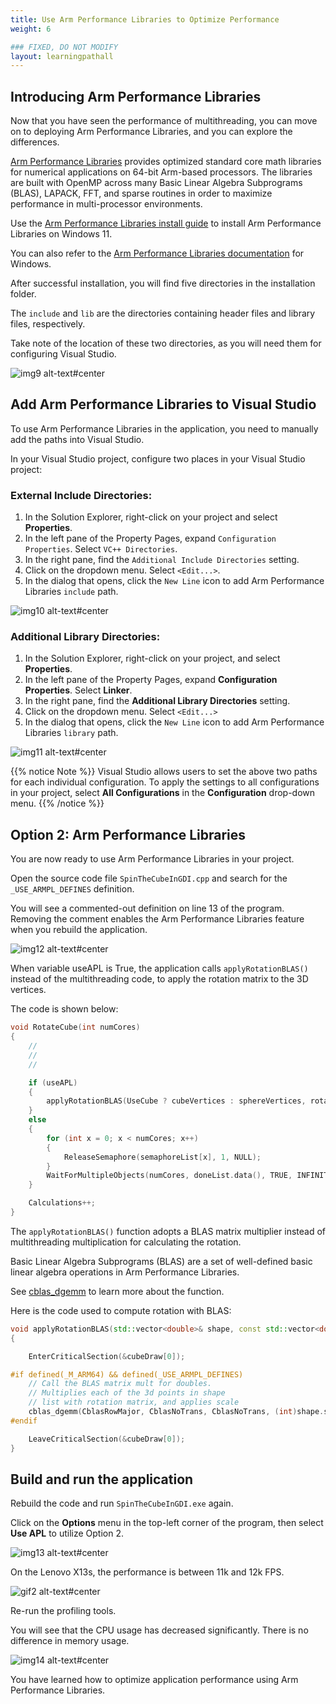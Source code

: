 ```yaml
---
title: Use Arm Performance Libraries to Optimize Performance
weight: 6

### FIXED, DO NOT MODIFY
layout: learningpathall
---
```


## Introducing Arm Performance Libraries

Now that you have seen the performance of multithreading, you can move on to deploying Arm Performance Libraries, and you can explore the differences. 

[Arm Performance Libraries](https://developer.arm.com/Tools%20and%20Software/Arm%20Performance%20Libraries) provides optimized standard core math libraries for numerical applications on 64-bit Arm-based processors. The libraries are built with OpenMP across many Basic Linear Algebra Subprograms (BLAS), LAPACK, FFT, and sparse routines in order to maximize performance in multi-processor environments.

Use the [Arm Performance Libraries install guide](/install-guides/armpl/) to install Arm Performance Libraries on Windows 11. 

You can also refer to the [Arm Performance Libraries documentation](https://developer.arm.com/documentation/109361/latest/) for Windows. 

After successful installation, you will find five directories in the installation folder. 

The `include` and `lib` are the directories containing header files and library files, respectively. 

Take note of the location of these two directories, as you will need them for configuring Visual Studio.

 ![img9 alt-text#center](./figures/apl_directory.png "Figure 9: Arm Performance Libraries Directory.")

## Add Arm Performance Libraries to Visual Studio

To use Arm Performance Libraries in the application, you need to manually add the paths into Visual Studio.

In your Visual Studio project, configure two places  in your Visual Studio project:

### External Include Directories:

1. In the Solution Explorer, right-click on your project and select **Properties**. 
2. In the left pane of the Property Pages, expand `Configuration Properties`. Select `VC++ Directories`.
3. In the right pane, find the `Additional Include Directories` setting.
4. Click on the dropdown menu. Select `<Edit...>`.
5. In the dialog that opens, click the `New Line` icon to add Arm Performance Libraries `include` path.

![img10 alt-text#center](./figures/ext_include.png "Figure 10: External Include Directories.")
 
### Additional Library Directories:

1. In the Solution Explorer, right-click on your project, and select **Properties**. 
2. In the left pane of the Property Pages, expand **Configuration Properties**. Select **Linker**.
3. In the right pane, find the **Additional Library Directories** setting.
4. Click on the dropdown menu. Select `<Edit...>`
5. In the dialog that opens, click the `New Line` icon to add Arm Performance Libraries `library` path.

![img11 alt-text#center](./figures/linker_lib.png "Figure 11: Linker Library.")


{{% notice Note %}}
Visual Studio allows users to set the above two paths for each individual configuration. To apply the settings to all configurations in your project, select **All Configurations** in the **Configuration** drop-down menu.
{{% /notice %}}


## Option 2: Arm Performance Libraries

You are now ready to use Arm Performance Libraries in your project.

Open the source code file `SpinTheCubeInGDI.cpp` and search for the `_USE_ARMPL_DEFINES` definition.

You will see a commented-out definition on line 13 of the program. Removing the comment enables the Arm Performance Libraries feature when you rebuild the application.

 ![img12 alt-text#center](./figures/apl_define.png "Figure 12: Arm Performance Libraries Definition.")


When variable useAPL is True, the application calls `applyRotationBLAS()` instead of the multithreading code, to apply the rotation matrix to the 3D vertices.

The code is shown below:

```c++
void RotateCube(int numCores)
{
    // 
    //
    //

    if (useAPL)
    {
        applyRotationBLAS(UseCube ? cubeVertices : sphereVertices, rotationInX);
    }
    else
    {
        for (int x = 0; x < numCores; x++)
        {
            ReleaseSemaphore(semaphoreList[x], 1, NULL);
        }
        WaitForMultipleObjects(numCores, doneList.data(), TRUE, INFINITE);
    }

    Calculations++;
}
```

The `applyRotationBLAS()` function adopts a BLAS matrix multiplier instead of multithreading multiplication for calculating the rotation.

Basic Linear Algebra Subprograms (BLAS) are a set of well-defined basic linear algebra operations in Arm Performance Libraries.

See [cblas_dgemm](https://developer.arm.com/documentation/101004/2410/BLAS-Basic-Linear-Algebra-Subprograms/CBLAS-functions/cblas-dgemm?lang=en) to learn more about the function.

Here is the code used to compute rotation with BLAS:

```c++
void applyRotationBLAS(std::vector<double>& shape, const std::vector<double>& rotMatrix)
{

    EnterCriticalSection(&cubeDraw[0]);

#if defined(_M_ARM64) && defined(_USE_ARMPL_DEFINES)
    // Call the BLAS matrix mult for doubles. 
    // Multiplies each of the 3d points in shape 
    // list with rotation matrix, and applies scale
    cblas_dgemm(CblasRowMajor, CblasNoTrans, CblasNoTrans, (int)shape.size() / 3, 3, 3, scale, shape.data(), 3, rotMatrix.data(), 3, 0.0, drawSphereVertecies.data(), 3);
#endif

    LeaveCriticalSection(&cubeDraw[0]);
}
```

## Build and run the application

Rebuild the code and run `SpinTheCubeInGDI.exe` again.

Click on the **Options** menu in the top-left corner of the program, then select **Use APL** to utilize Option 2.

 ![img13 alt-text#center](./figures/use_apl.png "Figure 13: Selecting Arm Performance Libraries.")

On the Lenovo X13s, the performance is between 11k and 12k FPS.

![gif2 alt-text#center](./figures/apl_enable.gif "Figure 14: Spinning Geometry Demonstration: Arm64.")

Re-run the profiling tools. 

You will see that the CPU usage has decreased significantly. There is no difference in memory usage.

 ![img14 alt-text#center](./figures/apl_on_cpu_mem_usage.png "Figure 15: Improved CPU Performance.")


You have learned how to optimize application performance using Arm Performance Libraries.
